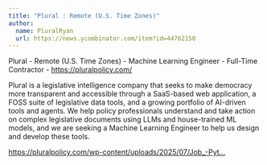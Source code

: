 ```yaml
---
title: "Plural : Remote (U.S. Time Zones)"
author:
  name: PluralRyan
  url: https://news.ycombinator.com/item?id=44762150
---
```

Plural - Remote (U.S. Time Zones) - Machine Learning Engineer - Full-Time Contractor - <a href="https:&#x2F;&#x2F;pluralpolicy.com&#x2F;" rel="nofollow">https:&#x2F;&#x2F;pluralpolicy.com&#x2F;</a>

Plural is a legislative intelligence company that seeks to make democracy more transparent and accessible through a SaaS-based web application, a FOSS suite of legislative data tools, and a growing portfolio of AI-driven tools and agents. We help policy professionals understand and take action on complex legislative documents using LLMs and house-trained ML models, and we are seeking a Machine Learning Engineer to help us design and develop these tools.

<a href="https:&#x2F;&#x2F;pluralpolicy.com&#x2F;wp-content&#x2F;uploads&#x2F;2025&#x2F;07&#x2F;Job_-Python-ML-Engineer-2025.pdf" rel="nofollow">https:&#x2F;&#x2F;pluralpolicy.com&#x2F;wp-content&#x2F;uploads&#x2F;2025&#x2F;07&#x2F;Job_-Pyt...</a>
<JobApplication />
